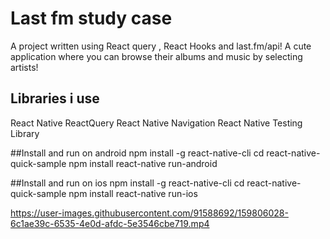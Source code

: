 # **Last fm study case** 
<!-- -->
A project written using React query , React Hooks and last.fm/api!
A cute application where you can browse their albums and music by selecting artists!


## Libraries i use
React Native
ReactQuery
React Native Navigation
React Native Testing Library 
<!-- -->

##Install and run on android
npm install -g react-native-cli
cd react-native-quick-sample
npm install
react-native run-android
<!-- -->

##Install and run on ios
npm install -g react-native-cli
cd react-native-quick-sample
npm install
react-native run-ios
<!-- -->


https://user-images.githubusercontent.com/91588692/159806028-6c1ae39c-6535-4e0d-afdc-5e3546cbe719.mp4


